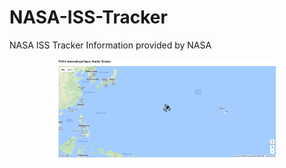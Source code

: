 # NASA-ISS-Tracker
NASA ISS Tracker
Information provided by NASA

<p align="center">
  <img src="Screen Shot 2017-03-04 at 9.41.05 PM.png" width="350"/>
</p>
